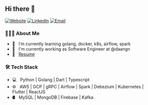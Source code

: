 ## Hi there 👋
[![Website](https://img.shields.io/badge/Website-devjin.blog.com-blue?style=flat-square&logo=google-chrome)](https://devjin-blog.com/)
[![LinkedIn](https://img.shields.io/badge/LinkedIn-Dojin%20Kim-blue?style=flat-square&logo=linkedin)](https://www.linkedin.com/in/dojin-henry-kim-64080a158/)
[![Email](https://img.shields.io/badge/Email-dojinkim119@gmail.com-blue?style=flat-square&logo=gmail)](mailto:dojinkimm119@gmail.com)

### 👨🏻‍💻 About Me

- 🌱 &nbsp; I’m currently learning golang, docker, k8s, airflow, spark
- 💼 &nbsp; I'm currently working as Software Engineer at @daangn
- 📄 &nbsp; [Resume](https://www.notion.so/henrystudy/Henry-Kim-s-Resume-af138c53c97c4e4c91c5177d01e03e7b)

### 🛠 Tech Stack

- 💻 &nbsp; Python | Golang | Dart | Typescript
- ⚙️ &nbsp; AWS | GCP | gRPC | Airflow | Spark | Debezium | Kubernetes | Flutter | ReactJS
- 🛢 &nbsp; MySQL | MongoDB | Firebase | Kafka

<br/>
